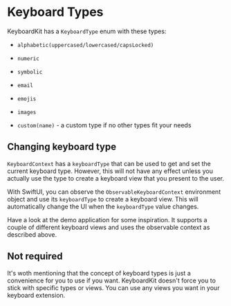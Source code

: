 # Keyboard Types

KeyboardKit has a `KeyboardType` enum with these types:

* `alphabetic(uppercased/lowercased/capsLocked)`
* `numeric`
* `symbolic`
* `email`
* `emojis`
* `images`

* `custom(name)` - a custom type if no other types fit your needs  


## Changing keyboard type

`KeyboardContext` has a `keyboardType` that can be used to get and set the current keyboard type. However, this will not have any effect unless you actually use the type to create a keyboard view that you present to the user. 

With SwiftUI, you can observe the `ObservableKeyboardContext` environment object and use its `keyboardType` to create a keyboard view. This will automatically change the UI when the `keyboardType` value changes.   

Have a look at the demo application for some inspiration. It supports a couple of different keyboard views and uses the observable context as described above.


## Not required

It's woth mentioning that the concept of keyboard types is just a convenience for you to use if you want. KeyboardKit doesn't force you to stick with specific types or views. You can use any views you want in your keyboard extension.
